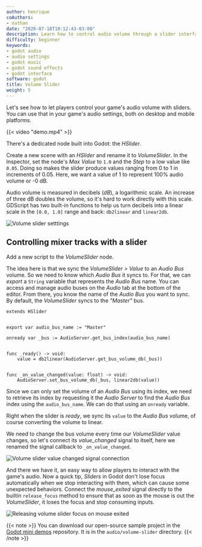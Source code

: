 ```yaml
---
author: henrique
coAuthors:
- nathan
date: "2020-07-18T10:12:43-03:00"
description: Learn how to control audio volume through a slider interface
difficulty: beginner
keywords:
- godot audio
- audio settings
- godot music
- godot sound effects
- godot interface
software: godot
title: Volume Slider
weight: 5
---
```


Let's see how to let players control your game's audio volume with sliders. You can use that in your game's audio settings, both on desktop and mobile platforms.

{{< video "demo.mp4" >}}

There's a dedicated node built into Godot: the _HSlider_. 

Create a new scene with an _HSlider_ and rename it to _VolumeSlider_. In the Inspector, set the node's _Max Value_ to `1.0` and the _Step_ to a low value like `0.05`. Doing so makes the slider produce values ranging from 0 to 1 in increments of 0.05. Here, we want a value of 1 to represent 100% audio volume or -0 dB.

Audio volume is measured in decibels (_dB_), a logarithmic scale. An increase of three dB doubles the volume, so it's hard to work directly with this scale. GDScript has two built-in functions to help us turn decibels into a linear scale in the `[0.0, 1.0]` range and back: `db2linear` and `linear2db`.

![Volume slider setttings](01.hslider-settings.png)

## Controlling mixer tracks with a slider

Add a new script to the _VolumeSlider_ node.

The idea here is that we sync the _VolumeSlider > Value_ to an _Audio Bus_ volume. So we need to know which _Audio Bus_ it syncs to. For that, we can _export_ a `String` variable that represents the _Audio Bus_ name. You can access and manage audio buses on the _Audio_ tab at the bottom of the editor. From there, you know the name of the _Audio Bus_ you want to sync. By default, the _VolumeSlider_ syncs to the _"Master"_ bus.

```
extends HSlider


export var audio_bus_name := "Master"

onready var _bus := AudioServer.get_bus_index(audio_bus_name)


func _ready() -> void:
	value = db2linear(AudioServer.get_bus_volume_db(_bus))


func _on_value_changed(value: float) -> void:
	AudioServer.set_bus_volume_db(_bus, linear2db(value))

```

Since we can only set the volume of an _Audio Bus_ using its index, we need to retrieve its index by requesting it the _Audio Server_ to find the _Audio Bus_ index using the `audio_bus_name`. We can do that using an `onready` variable.

Right when the slider is _ready_, we sync its `value` to the _Audio Bus_ volume, of course converting the volume to linear.

We need to change the bus volume every time our _VolumeSlider_ value changes, so let's connect its _value_changed_ signal to itself, here we renamed the signal callback to `_on_value_changed`.

![Volume slider value changed signal connection](02.signal-connection.png)

And there we have it, an easy way to allow players to interact with the game's audio. Now a quick tip, _Sliders_ in Godot don't lose focus automatically when we stop interacting with them, which can cause some unexpected behaviors. Connect the _mouse_exited_ signal directly to the builtin `release_focus` method to ensure that as soon as the mouse is out the _VolumeSlider_, it loses the focus and stop consuming inputs.

![Releasing volume slider focus on mouse exited](03.mouse-exited-release-focus.png)

{{< note >}}
You can download our open-source sample project in the [Godot mini demos](https://github.com/GDQuest/godot-mini-tuts-demos) repository. It is in the `audio/volume-slider` directory.
{{< /note >}}
